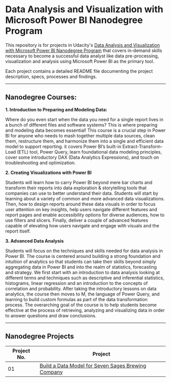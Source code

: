 # **Data Analysis and Visualization with Microsoft Power BI Nanodegree Program**

This repository is for projects in Udacity's [Data Analysis and Visualization with Microsoft Power BI Nanodegree Program](https://www.udacity.com/course/data-analysis-and-visualization-with-power-BI-nanodegree--nd331)
that covers in-demand skills necessary to become a successful data analyst like data pre-processing, visualization and analysis using Microsoft Power BI as the primary tool.

Each project contains a detailed README file documenting the project description, specs, processes and findings.
 
___
## Nanodegree Courses:

**1. Introduction to Preparing and Modeling Data:**

Where do you even start when the data you need for a single report lives in a bunch of different files and software systems? 
This is where preparing and modeling data becomes essential! This course is a crucial step in Power BI for anyone who needs to mash together multiple data sources,
 clean them, restructure them, and harmonize them into a single and efficient data model to support reporting. 
 it covers Power BI’s built-in Extract-Transform-Load (ETL) tool, Power Query, learn foundational data modeling principles, 
 cover some introductory DAX (Data Analytics Expressions), and touch on troubleshooting and optimization.

**2. Creating Visualizations with Power BI**

Students will learn how to carry Power BI beyond mere bar charts and transform their reports into data exploration & storytelling tools 
that companies can use to better understand their data. Students will start by learning about a variety of common and more advanced data visualizations. 
Then, how to design reports around these data visuals in order to focus user attention on key insights, 
help users navigate different features and report pages and enable accessibility options for diverse audiences, how to use filters and slicers. 
Finally, deliver a couple of advanced features capable of elevating how users navigate and engage with visuals and the report itself.


**3. Advanced Data Analysis**

Students will focus on the techniques and skills needed for data analysis in Power BI. The course is centered around building 
a strong foundation and intuition of analytics so that students can take their skills beyond simply aggregating data in Power BI and 
into the realm of statistics, forecasting and strategy. We first start with an introduction to data analysis looking at different terms and techniques 
such as descriptive and inferential statistics, histograms, linear regression and an introduction to the concepts of correlation and probability. 
After taking the introductory lessons on data analytics, the course then moves to M, the language of Power Query, 
and learning to build custom formulas as part of the data transformation process. The overarching goal of the course is to help students 
become effective at the process of retrieving, analyzing and visualizing data in order to answer questions and draw conclusions.

___
## Nanodegree Projects

| Project No. | Project |
| ---		  | ----    |
| 01		  | [Build a Data Model for Seven Sages Brewing Company](/01-Build-a-Data-Model-for-Seven-Sages-Brewing-Company) |

